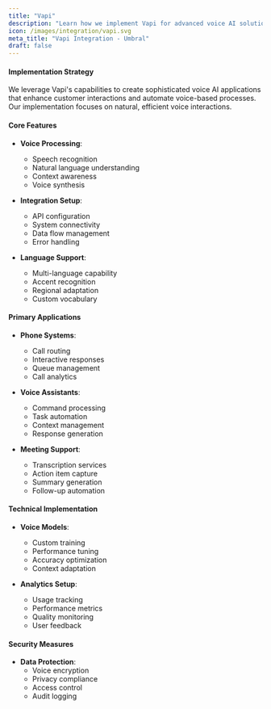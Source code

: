 ```yaml
---
title: "Vapi"
description: "Learn how we implement Vapi for advanced voice AI solutions"
icon: /images/integration/vapi.svg
meta_title: "Vapi Integration - Umbral"
draft: false
---
```


#### Implementation Strategy

We leverage Vapi's capabilities to create sophisticated voice AI applications that enhance customer interactions and automate voice-based processes. Our implementation focuses on natural, efficient voice interactions.

#### Core Features

- **Voice Processing**:
  - Speech recognition
  - Natural language understanding
  - Context awareness
  - Voice synthesis

- **Integration Setup**:
  - API configuration
  - System connectivity
  - Data flow management
  - Error handling

- **Language Support**:
  - Multi-language capability
  - Accent recognition
  - Regional adaptation
  - Custom vocabulary

#### Primary Applications

- **Phone Systems**:
  - Call routing
  - Interactive responses
  - Queue management
  - Call analytics

- **Voice Assistants**:
  - Command processing
  - Task automation
  - Context management
  - Response generation

- **Meeting Support**:
  - Transcription services
  - Action item capture
  - Summary generation
  - Follow-up automation

#### Technical Implementation

- **Voice Models**:
  - Custom training
  - Performance tuning
  - Accuracy optimization
  - Context adaptation

- **Analytics Setup**:
  - Usage tracking
  - Performance metrics
  - Quality monitoring
  - User feedback

#### Security Measures

- **Data Protection**:
  - Voice encryption
  - Privacy compliance
  - Access control
  - Audit logging
